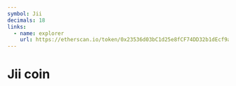 ```yaml
---
symbol: Jii
decimals: 18
links:
  - name: explorer
    url: https://etherscan.io/token/0x23536d03bC1d25e8fCF74DD32b1dEcf9a65408BE
---
```


# Jii coin
